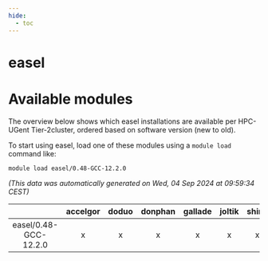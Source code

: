 ```yaml
---
hide:
  - toc
---
```


easel
=====

# Available modules


The overview below shows which easel installations are available per HPC-UGent Tier-2cluster, ordered based on software version (new to old).

To start using easel, load one of these modules using a `module load` command like:

```shell
module load easel/0.48-GCC-12.2.0
```

*(This data was automatically generated on Wed, 04 Sep 2024 at 09:59:34 CEST)*  

| |accelgor|doduo|donphan|gallade|joltik|shinx|skitty|
| :---: | :---: | :---: | :---: | :---: | :---: | :---: | :---: |
|easel/0.48-GCC-12.2.0|x|x|x|x|x|x|x|
